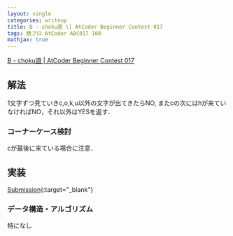 ```yaml
---
layout: single
categories: writeup
title: B - choku語 \| AtCoder Beginner Contest 017
tags: 競プロ AtCoder ABC017 100
mathjax: true
---
```


[B - choku語 \| AtCoder Beginner Contest 017](https://beta.atcoder.jp/contests/abc017/tasks/abc017_2)

## 解法
1文字ずつ見ていきc,o,k,u以外の文字が出てきたらNO, またcの次にはhが来ていなければNO，それ以外はYESを返す．

### コーナーケース検討
cが最後に来ている場合に注意．

## 実装

[Submission](https://beta.atcoder.jp/contests/abc017/submissions/3015998){:target="_blank"}

### データ構造・アルゴリズム
特になし